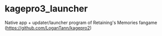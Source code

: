 # kagepro3_launcher
Native app + updater/launcher program of Retaining's Memories fangame (https://github.com/LoganTann/kagepro2)
